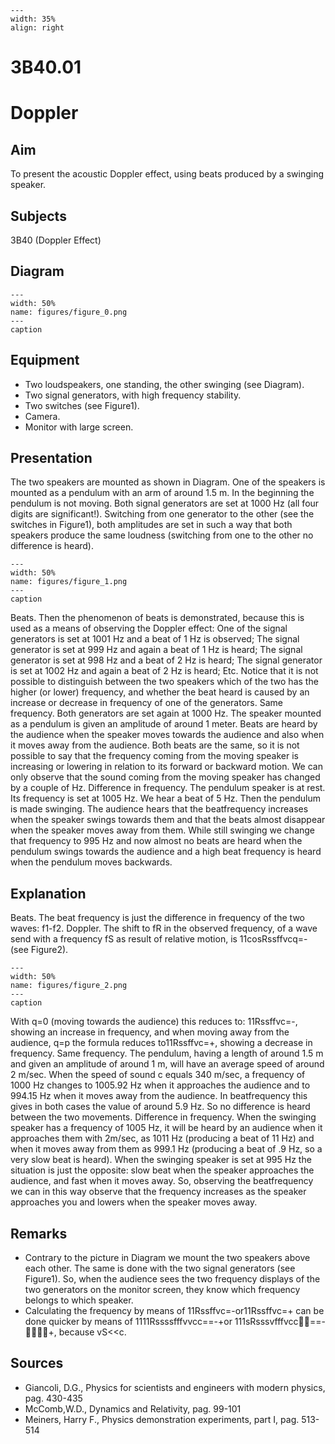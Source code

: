 
```{figure} /figures/busy.png
---
width: 35%
align: right
```
# 3B40.01 
  # Doppler 
    
  
## Aim   
 To present the acoustic Doppler effect, using beats produced by a swinging speaker.    
  
## Subjects   
 3B40 (Doppler Effect)   
  
## Diagram   
   
```{figure} figures/figure_0.png  
---  
width: 50%  
name: figures/figure_0.png  
---  
caption  
``` 
      
  
## Equipment   
 
 *  Two loudspeakers, one standing, the other swinging (see Diagram). 
 *  Two signal generators, with high frequency stability. 
 *  Two switches (see Figure1). 
 *  Camera. 
 *  Monitor with large screen.
     
  
## Presentation   
 The two speakers are mounted as shown in Diagram. One of the speakers is mounted as a pendulum with an arm of around 1.5 m. In the beginning the pendulum is not moving. Both signal generators are set at 1000 Hz (all four digits are significant!). Switching from one generator to the other (see the switches in Figure1), both amplitudes are set in such a way that both speakers produce the same loudness (switching from one to the other no difference is heard).    
```{figure} figures/figure_1.png  
---  
width: 50%  
name: figures/figure_1.png  
---  
caption  
``` 
 Beats. Then the phenomenon of beats is demonstrated, because this is used as a means of observing the Doppler effect:  One of the signal generators is set at 1001 Hz and a beat of 1 Hz is observed; The signal generator is set at 999 Hz and again a beat of 1 Hz is heard; The signal generator is set at 998 Hz and a beat of 2 Hz is heard; The signal generator is set at 1002 Hz and again a beat of 2 Hz is heard; Etc. Notice that it is not possible to distinguish between the two speakers which of the two has the higher (or lower) frequency, and whether the beat heard is caused by an increase or decrease in frequency of one of the generators. Same frequency. Both generators are set again at 1000 Hz. The speaker mounted as a pendulum is given an amplitude of around 1 meter. Beats are heard by the audience when the speaker moves towards the audience and also when it moves away from the audience. Both beats are the same, so it is not possible to say that the frequency coming from the moving speaker is increasing or lowering in relation to its forward or backward motion. We can only observe that the sound coming from the moving speaker has changed by a couple of Hz. Difference in frequency. The pendulum speaker is at rest. Its frequency is set at 1005 Hz. We hear a beat of 5 Hz. Then the pendulum is made swinging. The audience hears that the beatfrequency increases when the speaker swings towards them and that the beats almost disappear when the speaker moves away from them. While still swinging we change that frequency to 995 Hz and now almost no beats are heard when the pendulum swings towards the audience and a high beat frequency is heard when the pendulum moves backwards.      
  
## Explanation   
 Beats. The beat frequency is just the difference in frequency of the two waves: f1-f2. Doppler. The shift to fR in the observed frequency, of a wave send with a frequency fS as result of relative motion, is 11cosRssffvcq=- (see Figure2).     
```{figure} figures/figure_2.png  
---  
width: 50%  
name: figures/figure_2.png  
---  
caption  
``` 
 With q=0 (moving towards the audience) this reduces to: 11Rssffvc=-, showing an increase in frequency, and when moving away from the audience, q=p the formula reduces to11Rssffvc=+, showing a decrease in frequency. Same frequency. The pendulum, having a length of around 1.5 m and given an amplitude of around 1 m, will have an average speed of around 2 m/sec. When the speed of sound c equals 340 m/sec, a frequency of 1000 Hz changes to 1005.92 Hz when it approaches the audience and to 994.15 Hz when it moves away from the audience. In beatfrequency this gives in both cases the value of around 5.9 Hz. So no difference is heard between the two movements. Difference in frequency. When the swinging speaker has a frequency of 1005 Hz, it will be heard by an audience when it approaches them with 2m/sec, as 1011 Hz (producing a beat of 11 Hz) and when it moves away from them as 999.1 Hz (producing a beat of .9 Hz, so a very slow beat is heard). When the swinging speaker is set at 995 Hz the situation is just the opposite: slow beat when the speaker approaches the audience, and fast when it moves away. So, observing the beatfrequency we can in this way observe that the frequency increases as the speaker approaches you and lowers when the speaker moves away.    
  
## Remarks   
 
 *  Contrary to the picture in Diagram we mount the two speakers above each other. The same is done with the two signal generators (see Figure1). So, when the audience sees the two frequency displays of the two generators on the monitor screen, they know which frequency belongs to which speaker.    
 *  Calculating the frequency by means of 11Rssffvc=-or11Rssffvc=+ can be done quicker by means of 1111Rssssfffvvcc==-+or 111sRsssvfffvcc==-+, because vS<<c.
   
  
## Sources   
 
 *  Giancoli, D.G., Physics for scientists and engineers with modern physics, pag. 430-435 
 *  McComb,W.D., Dynamics and Relativity, pag. 99-101 
 *  Meiners, Harry F., Physics demonstration experiments, part I, pag. 513-514
  